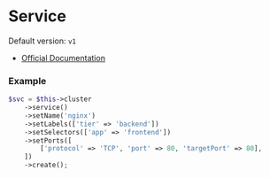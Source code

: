 # Service

Default version: `v1`

* [Official Documentation](https://kubernetes.io/docs/concepts/services-networking/service/)

### Example

```php
$svc = $this->cluster
    ->service()
    ->setName('nginx')
    ->setLabels(['tier' => 'backend'])
    ->setSelectors(['app' => 'frontend'])
    ->setPorts([
        ['protocol' => 'TCP', 'port' => 80, 'targetPort' => 80],
    ])
    ->create();
```

